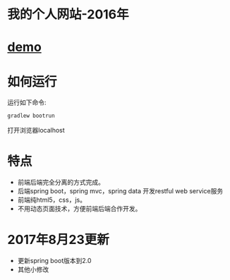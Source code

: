 # 我的个人网站-2016年
# [demo](http://ljx520.cn/)
# 如何运行
运行如下命令:
```java
gradlew bootrun
```
打开浏览器localhost
# 特点
* 前端后端完全分离的方式完成。
* 后端spring boot，spring mvc，spring data 开发restful web service服务
* 前端纯html5，css，js。
* 不用动态页面技术，方便前端后端合作开发。
# 2017年8月23更新
* 更新spring boot版本到2.0
* 其他小修改

